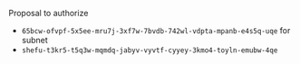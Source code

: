 Proposal to authorize
- `65bcw-ofvpf-5x5ee-mru7j-3xf7w-7bvdb-742wl-vdpta-mpanb-e4s5q-uqe`
for subnet
- `shefu-t3kr5-t5q3w-mqmdq-jabyv-vyvtf-cyyey-3kmo4-toyln-emubw-4qe`